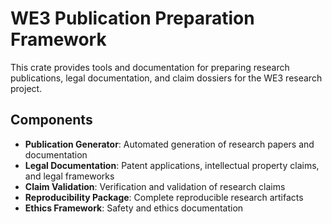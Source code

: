 # WE3 Publication Preparation Framework

This crate provides tools and documentation for preparing research publications, legal documentation, and claim dossiers for the WE3 research project.

## Components

- **Publication Generator**: Automated generation of research papers and documentation
- **Legal Documentation**: Patent applications, intellectual property claims, and legal frameworks
- **Claim Validation**: Verification and validation of research claims
- **Reproducibility Package**: Complete reproducible research artifacts
- **Ethics Framework**: Safety and ethics documentation